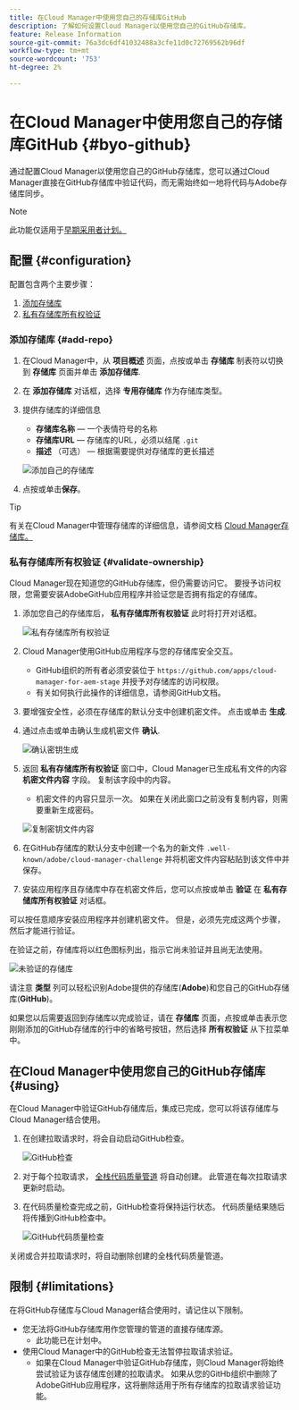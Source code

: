 ```yaml
---
title: 在Cloud Manager中使用您自己的存储库GitHub
description: 了解如何设置Cloud Manager以使用您自己的GitHub存储库。
feature: Release Information
source-git-commit: 76a3dc6df41032488a3cfe11d0c72769562b96df
workflow-type: tm+mt
source-wordcount: '753'
ht-degree: 2%

---
```



# 在Cloud Manager中使用您自己的存储库GitHub {#byo-github}

通过配置Cloud Manager以使用您自己的GitHub存储库，您可以通过Cloud Manager直接在GitHub存储库中验证代码，而无需始终如一地将代码与Adobe存储库同步。

>[!NOTE]
>
>此功能仅适用于[早期采用者计划。](/help/release-notes/current.md#early-adoption)

## 配置 {#configuration}

配置包含两个主要步骤：

1. [添加存储库](#add-repo)
1. [私有存储库所有权验证](#validate-ownership)

### 添加存储库 {#add-repo}

1. 在Cloud Manager中，从 **项目概述** 页面，点按或单击 **存储库** 制表符以切换到 **存储库** 页面并单击 **添加存储库**.

1. 在 **添加存储库** 对话框，选择 **专用存储库** 作为存储库类型。

1. 提供存储库的详细信息

   * **存储库名称**  — 一个表情符号的名称
   * **存储库URL**  — 存储库的URL，必须以结尾 `.git`
   * **描述** （可选） — 根据需要提供对存储库的更长描述

   ![添加自己的存储库](/help/assets/repositories/add-own-github.png)

1. 点按或单击&#x200B;**保存**。

>[!TIP]
>
>有关在Cloud Manager中管理存储库的详细信息，请参阅文档 [Cloud Manager存储库。](/help/managing-code/repositories.md)

### 私有存储库所有权验证 {#validate-ownership}

Cloud Manager现在知道您的GitHub存储库，但仍需要访问它。 要授予访问权限，您需要安装AdobeGitHub应用程序并验证您是否拥有指定的存储库。

1. 添加您自己的存储库后， **私有存储库所有权验证** 此时将打开对话框。

   ![私有存储库所有权验证](/help/assets/repositories/private-repo-validate.png)

1. Cloud Manager使用GitHub应用程序与您的存储库安全交互。
   * GitHub组织的所有者必须安装位于 `https://github.com/apps/cloud-manager-for-aem-stage` 并授予对存储库的访问权限。
   * 有关如何执行此操作的详细信息，请参阅GitHub文档。

1. 要增强安全性，必须在存储库的默认分支中创建机密文件。 点击或单击 **生成**.

1. 通过点击或单击确认生成机密文件 **确认**.

   ![确认密钥生成](/help/assets/repositories/confirm-generation.png)

1. 返回 **私有存储库所有权验证** 窗口中，Cloud Manager已生成私有文件的内容 **机密文件内容** 字段。 复制该字段中的内容。

   * 机密文件的内容只显示一次。 如果在关闭此窗口之前没有复制内容，则需要重新生成密码。

   ![复制密钥文件内容](/help/assets/repositories/new-secret.png)

1. 在GitHub存储库的默认分支中创建一个名为的新文件 `.well-known/adobe/cloud-manager-challenge` 并将机密文件内容粘贴到该文件中并保存。

1. 安装应用程序且存储库中存在机密文件后，您可以点按或单击 **验证** 在 **私有存储库所有权验证** 对话框。

可以按任意顺序安装应用程序并创建机密文件。 但是，必须先完成这两个步骤，然后才能进行验证。

在验证之前，存储库将以红色图标列出，指示它尚未验证并且尚无法使用。

![未验证的存储库](/help/assets/repositories/unvalidated-repo.png)

请注意 **类型** 列可以轻松识别Adobe提供的存储库(**Adobe**)和您自己的GitHub存储库(**GitHub**)。

如果您以后需要返回到存储库以完成验证，请在 **存储库** 页面，点按或单击表示您刚刚添加的GitHub存储库的行中的省略号按钮，然后选择 **所有权验证** 从下拉菜单中。

## 在Cloud Manager中使用您自己的GitHub存储库 {#using}

在Cloud Manager中验证GitHub存储库后，集成已完成，您可以将该存储库与Cloud Manager结合使用。

1. 在创建拉取请求时，将会自动启动GitHub检查。

   ![GitHub检查](/help/assets/repositories/github-checks.png)

1. 对于每个拉取请求， [全栈代码质量管道](/help/using/managing-pipelines.md) 将自动创建。 此管道在每次拉取请求更新时启动。

1. 在代码质量检查完成之前，GitHub检查将保持运行状态。 代码质量结果随后将传播到GitHub检查中。

   ![GitHub代码质量检查](/help/assets/repositories/github-code-quality.png)

关闭或合并拉取请求时，将自动删除创建的全栈代码质量管道。

## 限制 {#limitations}

在将GitHub存储库与Cloud Manager结合使用时，请记住以下限制。

* 您无法将GitHub存储库用作您管理的管道的直接存储库源。
   * 此功能已在计划中。
* 使用Cloud Manager中的GitHub检查无法暂停拉取请求验证。
   * 如果在Cloud Manager中验证GitHub存储库，则Cloud Manager将始终尝试验证为该存储库创建的拉取请求。
如果从您的GitHb组织中删除了AdobeGitHub应用程序，这将删除适用于所有存储库的拉取请求验证功能。
